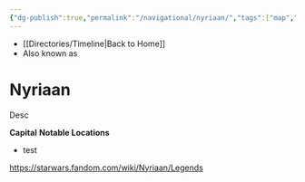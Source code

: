 ```yaml
---
{"dg-publish":true,"permalink":"/navigational/nyriaan/","tags":["map","retraining","mid","transvultra","planet","unfinished"],"dgHomeLink":false}
---
```


- [[Directories/Timeline\|Back to Home]]
- Also known as 

# Nyriaan
Desc

**Capital**
**Notable Locations**
- test

https://starwars.fandom.com/wiki/Nyriaan/Legends